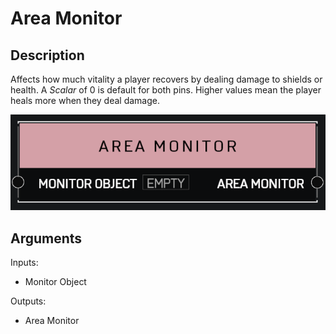 # Area Monitor

## Description

Affects how much vitality a player recovers by dealing damage to shields or health. A _Scalar_ of 0 is default for both pins. Higher values mean the player heals more when they deal damage.

![Area Monitor](../../.gitbook/assets/images/scripting/variables-basic/area-monitor.png)

## Arguments

Inputs:

* Monitor Object

Outputs:

* Area Monitor
